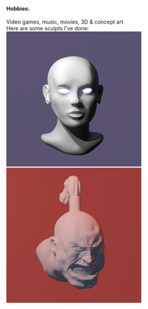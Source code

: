 #### Hobbies:
Video games, music, movies, 3D & concept art\
Here are some sculpts I've done:\
![Sculpt1](https://raw.githubusercontent.com/ebohler/ebohler.github.io/master/static/assets/img/sculpt1.png)
![Sculpt2](https://raw.githubusercontent.com/ebohler/ebohler.github.io/master/static/assets/img/sculpt2.png)